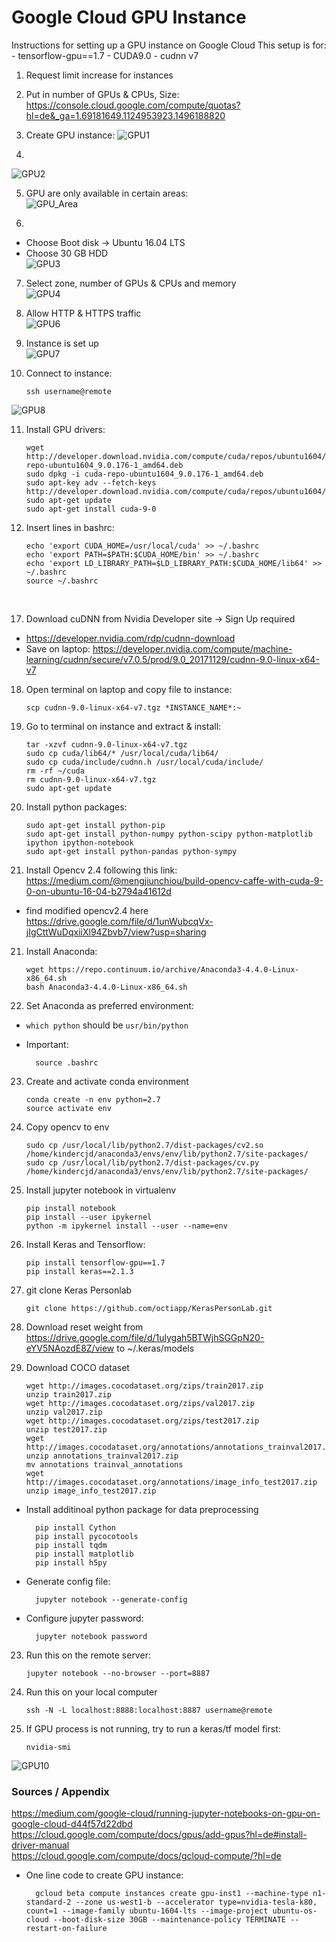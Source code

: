 # Google Cloud GPU Instance
Instructions for setting up a GPU instance on Google Cloud
This setup is for:
	- tensorflow-gpu==1.7
	- CUDA9.0
	- cudnn v7
1. Request limit increase for instances  
2. Put in number of GPUs & CPUs, Size:  
https://console.cloud.google.com/compute/quotas?hl=de&_ga=1.69181649.1124953923.1496188820  

3. Create GPU instance:
![GPU1](images/GPU_1.png)  

4.  
![GPU2](images/GPU_2.png)  

5. GPU are only available in certain areas:  
![GPU_Area](images/GPU_area.png)  

6.  
- Choose Boot disk -> Ubuntu 16.04 LTS  
- Choose 30 GB HDD  
![GPU3](images/GPU_3.png)  

7. Select zone, number of GPUs & CPUs and memory  
![GPU4](images/GPU_4.png)  

8. Allow HTTP & HTTPS traffic  
![GPU6](images/GPU_6.png)  

9. Instance is set up  
![GPU7](images/GPU_7.png)  

10. Connect to instance:    

		ssh username@remote  

![GPU8](images/GPU_8.png)  

11. Install GPU drivers: 

		wget http://developer.download.nvidia.com/compute/cuda/repos/ubuntu1604/x86_64/cuda-repo-ubuntu1604_9.0.176-1_amd64.deb
		sudo dpkg -i cuda-repo-ubuntu1604_9.0.176-1_amd64.deb
		sudo apt-key adv --fetch-keys http://developer.download.nvidia.com/compute/cuda/repos/ubuntu1604/x86_64/7fa2af80.pub
		sudo apt-get update  
		sudo apt-get install cuda-9-0  

16. Insert lines in bashrc:  
 
		echo 'export CUDA_HOME=/usr/local/cuda' >> ~/.bashrc  
		echo 'export PATH=$PATH:$CUDA_HOME/bin' >> ~/.bashrc  
		echo 'export LD_LIBRARY_PATH=$LD_LIBRARY_PATH:$CUDA_HOME/lib64' >> ~/.bashrc  
		source ~/.bashrc
 

17. Download cuDNN from Nvidia Developer site -> Sign Up required  
- https://developer.nvidia.com/rdp/cudnn-download  
- Save on laptop: 
https://developer.nvidia.com/compute/machine-learning/cudnn/secure/v7.0.5/prod/9.0_20171129/cudnn-9.0-linux-x64-v7

18. Open terminal on laptop and copy file to instance:  
 
		scp cudnn-9.0-linux-x64-v7.tgz *INSTANCE_NAME*:~


19. Go to terminal on instance and extract & install:  
 
		tar -xzvf cudnn-9.0-linux-x64-v7.tgz  
		sudo cp cuda/lib64/* /usr/local/cuda/lib64/  
		sudo cp cuda/include/cudnn.h /usr/local/cuda/include/  
		rm -rf ~/cuda  
		rm cudnn-9.0-linux-x64-v7.tgz  
		sudo apt-get update   

20. Install python packages:  

		sudo apt-get install python-pip  
		sudo apt-get install python-numpy python-scipy python-matplotlib ipython ipython-notebook  
		sudo apt-get install python-pandas python-sympy 
		
21. Install Opencv 2.4 following this link: https://medium.com/@mengjiunchiou/build-opencv-caffe-with-cuda-9-0-on-ubuntu-16-04-b2794a41612d
- find modified opencv2.4 here https://drive.google.com/file/d/1unWubcqVx-jIgCttWuDqxiiXl94Zbvb7/view?usp=sharing

21. Install Anaconda:  
 
		wget https://repo.continuum.io/archive/Anaconda3-4.4.0-Linux-x86_64.sh  
		bash Anaconda3-4.4.0-Linux-x86_64.sh   

22. Set Anaconda as preferred environment:  
- `which python` should be `usr/bin/python`  

- Important:  

		source .bashrc  
23. Create and activate conda environment

		conda create -n env python=2.7
		source activate env
		
23. Copy opencv to env

		sudo cp /usr/local/lib/python2.7/dist-packages/cv2.so /home/kindercjd/anaconda3/envs/env/lib/python2.7/site-packages/
		sudo cp /usr/local/lib/python2.7/dist-packages/cv.py /home/kindercjd/anaconda3/envs/env/lib/python2.7/site-packages/
		
24. Install jupyter notebook in virtualenv

		pip install notebook
		pip install --user ipykernel
		python -m ipykernel install --user --name=env
		
25. Install Keras and Tensorflow:
		
		pip install tensorflow-gpu==1.7
		pip install keras==2.1.3

26. git clone Keras Personlab
		
		git clone https://github.com/octiapp/KerasPersonLab.git
		
27. Download reset weight from https://drive.google.com/file/d/1ulygah5BTWjhSGGpN20-eYV5NAozdE8Z/view to ~/.keras/models

28. Download COCO dataset

		wget http://images.cocodataset.org/zips/train2017.zip
		unzip train2017.zip
		wget http://images.cocodataset.org/zips/val2017.zip
		unzip val2017.zip
		wget http://images.cocodataset.org/zips/test2017.zip
		unzip test2017.zip
		wget http://images.cocodataset.org/annotations/annotations_trainval2017.zip
		unzip annotations_trainval2017.zip
		mv annotations trainval_annotations
		wget http://images.cocodataset.org/annotations/image_info_test2017.zip
		unzip image_info_test2017.zip

- Install additinoal python package for data preprocessing

		pip install Cython
		pip install pycocotools
		pip install tqdm
		pip install matplotlib
		pip install h5py
		
- Generate config file:  

		jupyter notebook --generate-config
		
- Configure jupyter password:  

		jupyter notebook password  
		
23. Run this on the remote server:  
		
		jupyter notebook --no-browser --port=8887

24. Run this on your local computer

		ssh -N -L localhost:8888:localhost:8887 username@remote
		
		

		
26. If GPU process is not running, try to run a keras/tf model first:  

		nvidia-smi  
		
![GPU10](images/GPU_10.png) 


### Sources / Appendix

https://medium.com/google-cloud/running-jupyter-notebooks-on-gpu-on-google-cloud-d44f57d22dbd  
https://cloud.google.com/compute/docs/gpus/add-gpus?hl=de#install-driver-manual  
https://cloud.google.com/compute/docs/gcloud-compute/?hl=de  

- One line code to create GPU instance:

		gcloud beta compute instances create gpu-inst1 --machine-type n1-standard-2 --zone us-west1-b --accelerator type=nvidia-tesla-k80, count=1 --image-family ubuntu-1604-lts --image-project ubuntu-os-cloud --boot-disk-size 30GB --maintenance-policy TERMINATE --restart-on-failure




		

		
		



